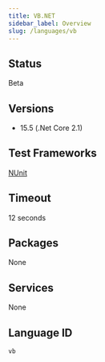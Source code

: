 ```yaml
---
title: VB.NET
sidebar_label: Overview
slug: /languages/vb
---
```



## Status

Beta

## Versions

- 15.5 (.Net Core 2.1)

## Test Frameworks

[NUnit](http://www.nunit.org/)

## Timeout

12 seconds

## Packages

None

## Services

None

## Language ID

`vb`
